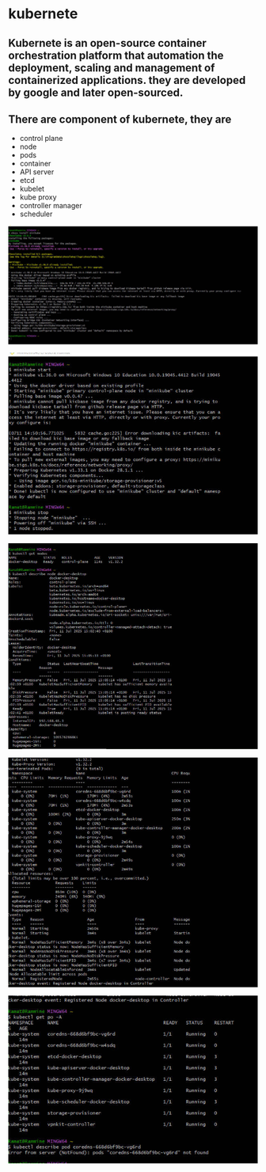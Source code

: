 # kubernete
## Kubernete is an open-source container orchestration platform that automation the deployment, scaling and management of containerized applications. they are developed by google and later open-sourced.

## There are component of kubernete, they are 
- control plane
- node
- pods
- container
- API server
- etcd
- kubelet
- kube proxy
- controller manager
- scheduler



![kub](./IMGS/kub1.jpg)

![kub](./IMGS/kub2.jpg)

![kub](./IMGS/kub3.jpg)

![kub](./IMGS/kub4.jpg)

![kub](./IMGS/kub5.jpg)